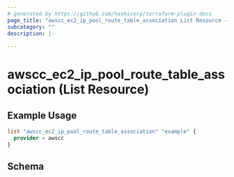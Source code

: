 ```yaml
---
# generated by https://github.com/hashicorp/terraform-plugin-docs
page_title: "awscc_ec2_ip_pool_route_table_association List Resource - terraform-provider-awscc"
subcategory: ""
description: |-
  
---
```


# awscc_ec2_ip_pool_route_table_association (List Resource)



## Example Usage

```terraform
list "awscc_ec2_ip_pool_route_table_association" "example" {
  provider = awscc
}
```

<!-- schema generated by tfplugindocs -->
## Schema
